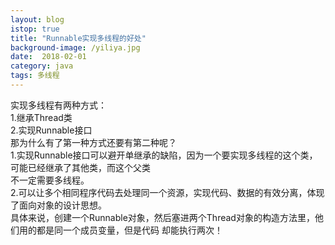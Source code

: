 ```yaml
---
layout: blog
istop: true
title: "Runnable实现多线程的好处"
background-image: /yiliya.jpg
date:  2018-02-01
category: java
tags: 多线程
---
```


实现多线程有两种方式：  <br />
					1.继承Thread类  <br />
					2.实现Runnable接口  <br />
那为什么有了第一种方式还要有第二种呢？  <br />
	1.实现Runnable接口可以避开单继承的缺陷，因为一个要实现多线程的这个类，可能已经继承了其他类，而这个父类  <br />
不一定需要多线程。  <br />
	2.可以让多个相同程序代码去处理同一个资源，实现代码、数据的有效分离，体现了面向对象的设计思想。  <br />
	  具体来说，创建一个Runnable对象，然后塞进两个Thread对象的构造方法里，他们用的都是同一个成员变量，但是代码
	却能执行两次！<br />